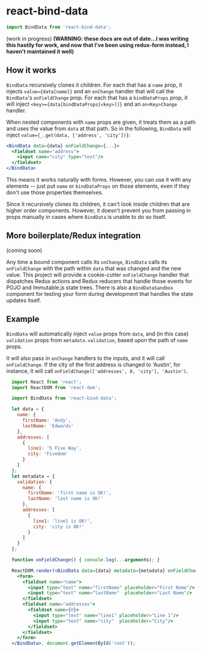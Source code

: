 # react-bind-data

```jsx
import BindData from 'react-bind-data';
```

(work in progress)
**(WARNING: these docs are out of date...I was writing this hastily for work, and now that I've been using redux-form instead, I haven't maintained it well)**

## How it works

`BindData` recursively clones it children.  For each that has a `name` prop, it injects `value={data[name]}` and an
`onChange` handler that will call the `BindData`'s `onFieldChange` prop.  For each that has a `bindDataProps` prop,
it will inject `<key>={data[bindDataProps[<key>]]}` and an `on<Key>Change` handler.

When nested components with `name` props are given, it treats them as a path and uses the value from `data`
at that path.  So in the following, `BindData` will inject `value={_.get(data, ['address', 'city'])}`:

```jsx
<BindData data={data} onFieldChange={...}>
  <fieldset name="address">
    <input name="city" type="text"/>
  </fieldset>
</BindData>
```

This means it works naturally with forms.  However, you can use it with any elements -- just put `name` or
`bindDataProps` on those elements, even if they don't use those properties themselves.

Since it recursively clones its children, it can't look inside children that are higher order components.  However,
it doesn't prevent you from passing in props manually in cases where `BindData` is unable to do so itself.

## More boilerplate/Redux integration

(coming soon)

Any time a bound component calls its `onChange`, `BindData` calls its `onFieldChange` with the path within `data`
that was changed and the new value.  This project will provide a cookie-cutter `onFieldChange` handler that dispatches
Redux actions and Redux reducers that handle those events for POJO and Immutable.js state trees.  There is also a
`BindDataSandbox` component for testing your form during development that handles the state updates itself.

## Example

`BindData` will automatically inject `value` props from `data`, and (in this case) `validation` props from
`metadata.validation`, based upon the path of `name` props.

It will also pass in `onChange` handlers to the inputs, and it will call `onFieldChange`.  If the city of
the first address is changed to 'Austin', for instance, it will call
`onFieldChange(['addresses', 0, 'city'], 'Austin')`.

```jsx
  import React from 'react';
  import ReactDOM from 'react-dom';

  import BindData from 'react-bind-data';

  let data = {
    name: {
      firstName: 'Andy',
      lastName: 'Edwards'
    },
    addresses: [
      {
        line1: '5 Five Way',
        city: 'Fivedom'
      }
    ]
  };
  let metadata = {
    validation: {
      name: {
        firstName: 'first name is OK!',
        lastName: 'last name is OK!'
      },
      addresses: [
        {
          line1: 'line1 is OK!',
          city: 'city is OK!'
        }
      ]
    }
  };

  function onFieldChange() { console.log(...arguments); }

  ReactDOM.render(<BindData data={data} metadata={metadata} onFieldChange={onFieldChange}>
    <form>
      <fieldset name="name">
        <input type="text" name="firstName" placeholder="First Name"/>
        <input type="text" name="lastName"  placeholder="Last Name"/>
      </fieldset>
      <fieldset name="addresses">
        <fieldset name={0}>
          <input type="text" name="line1" placeholder="Line 1"/>
          <input type="text" name="city"  placeholder="City"/>
        </fieldset>
      </fieldset>
    </form>
  </BindData>, document.getElementById('root'));
```
